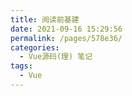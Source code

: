 ```yaml
---
title: 阅读前基建
date: 2021-09-16 15:29:56
permalink: /pages/578e36/
categories:
  - Vue源码(理) 笔记
tags:
  - Vue
---
```

## 